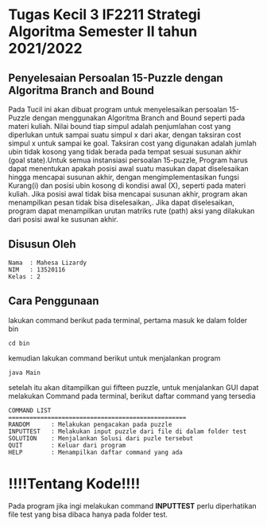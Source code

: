 # Tugas Kecil 3 IF2211 Strategi Algoritma Semester II tahun 2021/2022

## Penyelesaian Persoalan 15-Puzzle dengan Algoritma Branch and Bound

Pada Tucil ini akan dibuat program untuk menyelesaikan persoalan 15-Puzzle dengan menggunakan Algoritma Branch and Bound seperti pada materi kuliah. Nilai bound tiap simpul adalah penjumlahan cost yang diperlukan untuk sampai suatu simpul x dari akar, dengan taksiran cost simpul x untuk sampai ke goal. Taksiran cost yang digunakan adalah jumlah ubin tidak kosong yang tidak berada pada tempat sesuai susunan akhir (goal state).Untuk semua instansiasi persoalan 15-puzzle, Program harus dapat menentukan apakah posisi awal suatu masukan dapat diselesaikan hingga mencapai susunan akhir, dengan mengimplementasikan fungsi Kurang(i) dan posisi ubin kosong di kondisi awal (X), seperti pada materi kuliah. Jika posisi awal tidak bisa mencapai susunan akhir, program akan menampilkan pesan tidak bisa diselesaikan,. Jika dapat diselesaikan, program dapat menampilkan urutan matriks rute (path) aksi yang dilakukan dari posisi awal ke susunan akhir.


## Disusun Oleh

```
Nama  : Mahesa Lizardy
NIM   : 13520116
Kelas : 2
```

## Cara Penggunaan

lakukan command berikut pada terminal, pertama masuk ke dalam folder bin

```
cd bin 
```
kemudian lakukan command berikut untuk menjalankan program
```
java Main
```

setelah itu akan ditampilkan gui fifteen puzzle, untuk menjalankan GUI dapat melakukan Command pada terminal, berikut daftar command yang tersedia
```
COMMAND LIST
==================================================
RANDOM      : Melakukan pengacakan pada puzzle
INPUTTEST   : Melakukan input puzzle dari file di dalam folder test
SOLUTION    : Menjalankan Solusi dari puzle tersebut
QUIT        : Keluar dari program
HELP        : Menampilkan daftar command yang ada
```

# !!!!Tentang Kode!!!!

Pada program jika ingi melakukan command **INPUTTEST** perlu diperhatikan file test yang bisa dibaca hanya pada folder test.
